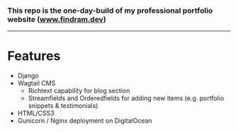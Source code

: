 ### This repo is the one-day-build of my professional portfolio website (www.findram.dev)

__________

# Features

+ Django 
+ Wagtail CMS
   * Richtext capability for blog section
   * Streamfields and Orderedfields for adding new items (e.g. portfolio snippets & testimonials)
+ HTML/CSS3
+ Gunicorn / Nginx deployment on DigitalOcean

